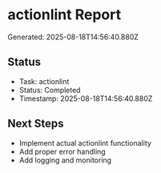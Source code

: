 # actionlint Report

Generated: 2025-08-18T14:56:40.880Z

## Status
- Task: actionlint
- Status: Completed
- Timestamp: 2025-08-18T14:56:40.880Z

## Next Steps
- Implement actual actionlint functionality
- Add proper error handling
- Add logging and monitoring
